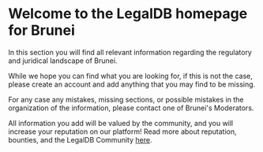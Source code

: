 <!-- TITLE: Brunei -->
<!-- SUBTITLE: Welcome to the legalDB home of Brunei -->

# Welcome to the LegalDB homepage for Brunei

In this section you will find all relevant information regarding the regulatory and juridical landscape of Brunei.

While we hope you can find what you are looking for, if this is not the case, please create an account and add anything that you may find to be missing.

For any case any mistakes, missing sections, or possible mistakes in the organization of the information, please contact one of Brunei's Moderators.

All information you add will be valued by the community, and you will increase your reputation on our platform! Read more about reputation, bounties, and the LegalDB Community [here](http://legaldb.herokuapp.com/legaldb/community).
